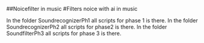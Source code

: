 ##Noicefilter in music
#Filters noice with ai in music



In the folder SoundrecognizerPh1 all scripts for phase 1 is there.
In the folder SoundrecognizerPh2 all scripts for phase2 is there.
In the folder SoundfilterPh3 all scripts for phase 3 is there.
